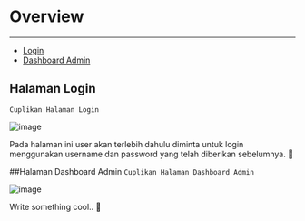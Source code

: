# Overview

---

- [Login](#login)
- [Dashboard Admin](#dashboard-admin)

<a name="login"></a>
## Halaman Login
`Cuplikan Halaman Login`

![image](/docs/images/login.png)

Pada halaman ini user akan terlebih dahulu diminta untuk login menggunakan username dan password yang telah diberikan sebelumnya. 🦊

<a name="dashboard-admin"></a>
##Halaman Dashboard Admin
`Cuplikan Halaman Dashboard Admin`

![image](/docs/images/dashboard-admin.png)

Write something cool.. 🦊
